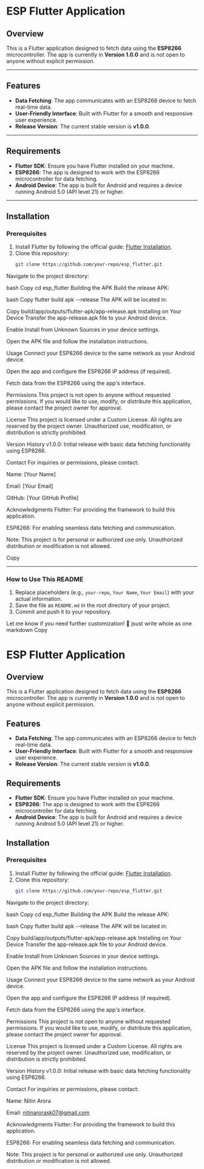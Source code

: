 # ESP Flutter Application

## Overview
This is a Flutter application designed to fetch data using the **ESP8266** microcontroller. The app is currently in **Version 1.0.0** and is not open to anyone without explicit permission.

---

## Features
- **Data Fetching**: The app communicates with an ESP8266 device to fetch real-time data.
- **User-Friendly Interface**: Built with Flutter for a smooth and responsive user experience.
- **Release Version**: The current stable version is **v1.0.0**.

---

## Requirements
- **Flutter SDK**: Ensure you have Flutter installed on your machine.
- **ESP8266**: The app is designed to work with the ESP8266 microcontroller for data fetching.
- **Android Device**: The app is built for Android and requires a device running Android 5.0 (API level 21) or higher.

---

## Installation

### Prerequisites
1. Install Flutter by following the official guide: [Flutter Installation](https://flutter.dev/docs/get-started/install).
2. Clone this repository:
   ```bash
   git clone https://github.com/your-repo/esp_flutter.git
Navigate to the project directory:

bash
Copy
cd esp_flutter
Building the APK
Build the release APK:

bash
Copy
flutter build apk --release
The APK will be located in:

Copy
build/app/outputs/flutter-apk/app-release.apk
Installing on Your Device
Transfer the app-release.apk file to your Android device.

Enable Install from Unknown Sources in your device settings.

Open the APK file and follow the installation instructions.

Usage
Connect your ESP8266 device to the same network as your Android device.

Open the app and configure the ESP8266 IP address (if required).

Fetch data from the ESP8266 using the app's interface.

Permissions
This project is not open to anyone without requested permissions. If you would like to use, modify, or distribute this application, please contact the project owner for approval.

License
This project is licensed under a Custom License. All rights are reserved by the project owner. Unauthorized use, modification, or distribution is strictly prohibited.

Version History
v1.0.0: Initial release with basic data fetching functionality using ESP8266.

Contact
For inquiries or permissions, please contact:

Name: [Your Name]

Email: [Your Email]

GitHub: [Your GitHub Profile]

Acknowledgments
Flutter: For providing the framework to build this application.

ESP8266: For enabling seamless data fetching and communication.

Note: This project is for personal or authorized use only. Unauthorized distribution or modification is not allowed.

Copy

---

### **How to Use This README**
1. Replace placeholders (e.g., `your-repo`, `Your Name`, `Your Email`) with your actual information.
2. Save the file as `README.md` in the root directory of your project.
3. Commit and push it to your repository.

Let me know if you need further customization! 🚀
jsust write whole as one
markdown
Copy
# ESP Flutter Application

## Overview
This is a Flutter application designed to fetch data using the **ESP8266** microcontroller. The app is currently in **Version 1.0.0** and is not open to anyone without explicit permission.

## Features
- **Data Fetching**: The app communicates with an ESP8266 device to fetch real-time data.
- **User-Friendly Interface**: Built with Flutter for a smooth and responsive user experience.
- **Release Version**: The current stable version is **v1.0.0**.

## Requirements
- **Flutter SDK**: Ensure you have Flutter installed on your machine.
- **ESP8266**: The app is designed to work with the ESP8266 microcontroller for data fetching.
- **Android Device**: The app is built for Android and requires a device running Android 5.0 (API level 21) or higher.

## Installation

### Prerequisites
1. Install Flutter by following the official guide: [Flutter Installation](https://flutter.dev/docs/get-started/install).
2. Clone this repository:
   ```bash
   git clone https://github.com/your-repo/esp_flutter.git
Navigate to the project directory:

bash
Copy
cd esp_flutter
Building the APK
Build the release APK:

bash
Copy
flutter build apk --release
The APK will be located in:

Copy
build/app/outputs/flutter-apk/app-release.apk
Installing on Your Device
Transfer the app-release.apk file to your Android device.

Enable Install from Unknown Sources in your device settings.

Open the APK file and follow the installation instructions.

Usage
Connect your ESP8266 device to the same network as your Android device.

Open the app and configure the ESP8266 IP address (if required).

Fetch data from the ESP8266 using the app's interface.

Permissions
This project is not open to anyone without requested permissions. If you would like to use, modify, or distribute this application, please contact the project owner for approval.

License
This project is licensed under a Custom License. All rights are reserved by the project owner. Unauthorized use, modification, or distribution is strictly prohibited.

Version History
v1.0.0: Initial release with basic data fetching functionality using ESP8266.

Contact
For inquiries or permissions, please contact:

Name: Nitin Arora

Email: nitinarorask07@gmail.com

Acknowledgments
Flutter: For providing the framework to build this application.

ESP8266: For enabling seamless data fetching and communication.

Note: This project is for personal or authorized use only. Unauthorized distribution or modification is not allowed.
